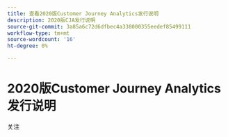```yaml
---
title: 查看2020版Customer Journey Analytics发行说明
description: 2020版CJA发行说明
source-git-commit: 3a85a6c72d6dfbec4a338000355eedef85499111
workflow-type: tm+mt
source-wordcount: '16'
ht-degree: 0%

---
```



# 2020版Customer Journey Analytics发行说明

关注